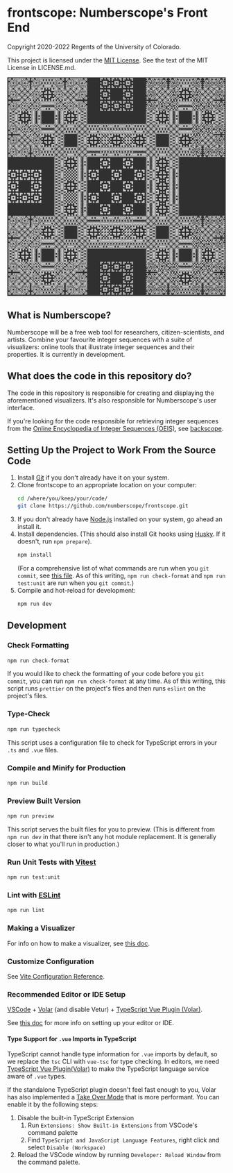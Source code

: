 # frontscope: Numberscope's Front End

Copyright 2020-2022 Regents of the University of Colorado.

This project is licensed under the
[MIT License](https://opensource.org/licenses/MIT). See the text of the MIT
License in LICENSE.md.

![Cool Visualizer](./src/assets/img/specimens/6.png)

## What is Numberscope?

Numberscope will be a free web tool for researchers, citizen-scientists, and
artists. Combine your favourite integer sequences with a suite of visualizers:
online tools that illustrate integer sequences and their properties. It is
currently in development.

## What does the code in this repository do?

The code in this repository is responsible for creating and displaying the
aforementioned visualizers. It's also responsible for Numberscope's user
interface.

If you're looking for the code responsible for retrieving integer sequences from
the [Online Encyclopedia of Integer Sequences (OEIS)](https://oeis.org/), see
[backscope](https://github.com/numberscope/backscope).

## Setting Up the Project to Work From the Source Code

1. Install [Git](https://git-scm.com/) if you don't already have it on your
   system.
2. Clone frontscope to an appropriate location on your computer:
    ```sh
    cd /where/you/keep/your/code/
    git clone https://github.com/numberscope/frontscope.git
    ```
3. If you don't already have [Node.js](https://nodejs.org/en/) installed on your
   system, go ahead an install it.
4. Install dependencies. (This should also install Git hooks using
   [Husky](https://github.com/typicode/husky). If it doesn't, run
   `npm prepare`).
    ```sh
    npm install
    ```
    (For a comprehensive list of what commands are run when you `git commit`, see
    [this file](./.husky/pre-commit). As of this writing, `npm run check-format`
    and `npm run test:unit` are run when you `git commit`.)
5. Compile and hot-reload for development:
    ```sh
    npm run dev
    ```

## Development

### Check Formatting

```sh
npm run check-format
```

If you would like to check the formatting of your code before you `git commit`,
you can run `npm run check-format` at any time. As of this writing, this script
runs `prettier` on the project's files and then runs `eslint` on the project's
files.

### Type-Check

```sh
npm run typecheck
```

This script uses a configuration file to check for TypeScript errors in your
`.ts` and `.vue` files.

### Compile and Minify for Production

```sh
npm run build
```

### Preview Built Version

```sh
npm run preview
```

This script serves the built files for you to preview. (This is different from
`npm run dev` in that there isn't any hot module replacement. It is generally
closer to what you'll run in production.)

### Run Unit Tests with [Vitest](https://vitest.dev/)

```sh
npm run test:unit
```

### Lint with [ESLint](https://eslint.org/)

```sh
npm run lint
```

### Making a Visualizer

For info on how to make a visualizer, see
[this doc](./doc/making-a-visualizer.md).

### Customize Configuration

See [Vite Configuration Reference](https://vitejs.dev/config/).

### Recommended Editor or IDE Setup

[VSCode](https://code.visualstudio.com/) + [Volar](https://marketplace.visualstudio.com/items?itemName=johnsoncodehk.volar) (and disable Vetur) + [TypeScript Vue Plugin (Volar)](https://marketplace.visualstudio.com/items?itemName=johnsoncodehk.vscode-typescript-vue-plugin).

See [this doc](./doc/visual-studio-code-setup.md) for more info on setting up
your editor or IDE.

#### Type Support for `.vue` Imports in TypeScript

TypeScript cannot handle type information for `.vue` imports by default, so we
replace the `tsc` CLI with `vue-tsc` for type checking. In editors, we need
[TypeScript Vue Plugin(Volar)](https://marketplace.visualstudio.com/items?itemName=johnsoncodehk.vscode-typescript-vue-plugin)
to make the TypeScript language service aware of `.vue` types.

If the standalone TypeScript plugin doesn't feel fast enough to you, Volar has
also implemented a [Take Over Mode](https://github.com/johnsoncodehk/volar/discussions/471#discussioncomment-1361669)
that is more performant. You can enable it by the following steps:

1. Disable the built-in TypeScript Extension
    1. Run `Extensions: Show Built-in Extensions` from VSCode's command palette
    2. Find `TypeScript and JavaScript Language Features`, right click and
       select `Disable (Workspace)`
2. Reload the VSCode window by running `Developer: Reload Window` from the
   command palette.
